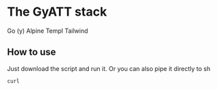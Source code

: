 # The GyATT stack
Go (y) Alpine Templ Tailwind

## How to use
Just download the script and run it. Or you can also pipe it directly to sh
```sh
curl
```
